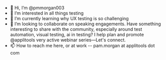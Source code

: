 - 👋 Hi, I’m @pmmorgan003
- 👀 I’m interested in all things testing
- 🌱 I’m currently learning why UX testing is so challenging
- 💞️ I’m looking to collaborate on speaking engagements. Have something interesting to share with the community, especially around test automation, visual testing, ai in testing? I help plan and promote @applitools very active webinar series—Let's connect.
- 📫 How to reach me here, or at work -- pam.morgan at applitools dot com

<!---
pmmorgan003/pmmorgan003 is a ✨ special ✨ repository because its `README.md` (this file) appears on your GitHub profile.
You can click the Preview link to take a look at your changes.
--->
